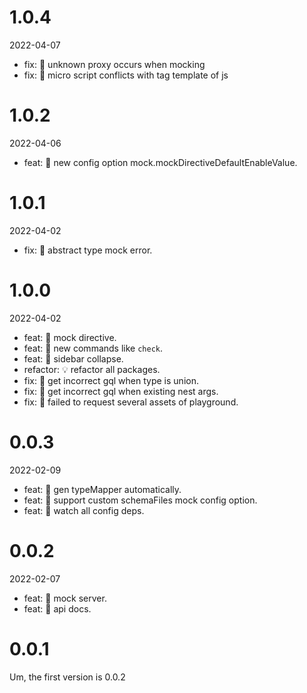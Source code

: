 # 1.0.4

2022-04-07

- fix: 🐛 unknown proxy occurs when mocking
- fix: 🐛 micro script conflicts with tag template of js

# 1.0.2

2022-04-06

- feat: 🎸 new config option mock.mockDirectiveDefaultEnableValue.

# 1.0.1

2022-04-02

- fix: 🐛 abstract type mock error.

# 1.0.0

2022-04-02

- feat: 🎸 mock directive.
- feat: 🎸 new commands like `check`.
- feat: 🎸 sidebar collapse.
- refactor: 💡 refactor all packages.
- fix: 🐛 get incorrect gql when type is union.
- fix: 🐛 get incorrect gql when existing nest args.
- fix: 🐛 failed to request several assets of playground.

# 0.0.3

2022-02-09

- feat: 🎸 gen typeMapper automatically.
- feat: 🎸 support custom schemaFiles mock config option.
- feat: 🎸 watch all config deps.

# 0.0.2

2022-02-07

- feat: 🎸 mock server.
- feat: 🎸 api docs.

# 0.0.1

Um, the first version is 0.0.2
